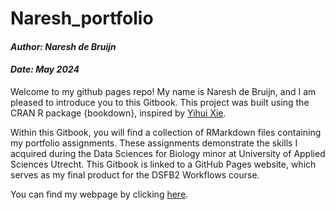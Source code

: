<!-- README.md is generated from README.Rmd. Please edit that file -->

# Naresh_portfolio

#### ***Author: Naresh de Bruijn***

#### ***Date: May 2024***

<!-- badges: start -->

<!-- badges: end -->

Welcome to my github pages repo! My name is Naresh de Bruijn, and I am pleased to introduce you to this Gitbook. This project was built using the CRAN R package {bookdown}, inspired by [Yihui Xie](https://bookdown.org/yihui/bookdown/).

Within this Gitbook, you will find a collection of RMarkdown files containing my portfolio assignments. These assignments demonstrate the skills I acquired during the Data Sciences for Biology minor at University of Applied Sciences Utrecht. This Gitbook is linked to a GitHub Pages website, which serves as my final product for the DSFB2 Workflows course.

You can find my webpage by clicking [here](https://nareshdebruijn14.github.io/Naresh_portfolio.github.io/).

